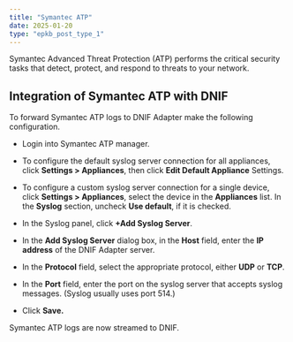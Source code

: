 ```yaml
---
title: "Symantec ATP"
date: 2025-01-20
type: "epkb_post_type_1"
---
```


  
Symantec Advanced Threat Protection (ATP) performs the critical security tasks that detect, protect, and respond to threats to your network.

## **Integration of Symantec ATP with DNIF**

To forward Symantec ATP logs to DNIF Adapter make the following configuration.

- Login into Symantec ATP manager.

- To configure the default syslog server connection for all appliances, click **Settings > Appliances**, then click **Edit Default Appliance** Settings.

- To configure a custom syslog server connection for a single device, click **Settings > Appliances**, select the device in the **Appliances** list. In the **Syslog** section, uncheck **Use default**, if it is checked.

- In the Syslog panel, click **+Add Syslog Server**.

- In the **Add Syslog Server** dialog box, in the **Host** field, enter the **IP address** of the DNIF Adapter server.

- In the **Protocol** field, select the appropriate protocol, either **UDP** or **TCP**.

- In the **Port** field, enter the port on the syslog server that accepts syslog messages. (Syslog usually uses port 514.)

- Click **Save.**

Symantec ATP logs are now streamed to DNIF.
